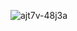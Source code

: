 ![ajt7v-48j3a](https://user-images.githubusercontent.com/57553691/111789463-217e6600-88fc-11eb-9e37-3f368f1490b8.jpg)
